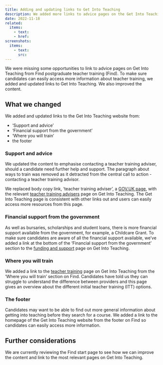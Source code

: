 ```yaml
---
title: Adding and updating links to Get Into Teaching
description: We added more links to advice pages on the Get Into Teaching website
date: 2022-11-18
related:
  items:
    - text:
    - href:
screenshots:
  items:
    - text:
      src:
---
```


We were missing some opportunities to link to advice pages on Get Into Teaching from Find postgraduate teacher training (Find). To make sure candidates can easily access more information about teacher training, we added and updated links to Get Into Teaching. We also improved the content.

## What we changed

We added and updated links to the Get Into Teaching website from:

- ‘Support and advice’
- ‘Financial support from the government’
- ‘Where you will train’
- the footer

### Support and advice

We updated the content to emphasise contacting a teacher training adviser, should a candidate need further help and support. The paragraph about ways to train was removed as it detracted from the central call to action - contacting a teacher training advisor.

We replaced body copy link, ‘teacher training adviser’, a [GOV.UK page](https://adviser-getintoteaching.education.gov.uk/), with the relevant [teacher training advisers](https://getintoteaching.education.gov.uk/teacher-training-advisers) page on Get Into Teaching. The Get Into Teaching page is consistent with other links out and users can easily access more resources from this page.

### Financial support from the government

As well as bursaries, scholarships and student loans, there is more financial support available from the government, for example, a Childcare Grant. To make sure candidates are aware of all the financial support available, we’ve added a link at the bottom of the ‘Financial support from the government’ section to the [funding and support](https://getintoteaching.education.gov.uk/funding-and-support) page on Get Into Teaching.

### Where you will train

We added a link to the [teacher training](https://getintoteaching.education.gov.uk/train-to-be-a-teacher/initial-teacher-training) page on Get Into Teaching from the ‘Where you will train’ section on Find. Candidates have told us they can struggle to understand the difference between providers and this page gives an overview about the different initial teacher training (ITT) options.

### The footer

Candidates may want to be able to find out more general information about getting into teaching before they search for a course. We added a link to the homepage of the Get Into Teaching website from the footer on Find so candidates can easily access more information.

## Further considerations

We are currently reviewing the Find start page to see how we can improve the content and link to the most relevant pages on Get Into Teaching.

